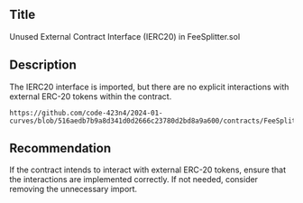 ## Title 
Unused External Contract Interface (IERC20) in FeeSplitter.sol

## Description
The IERC20 interface is imported, but there are no explicit interactions with external ERC-20 tokens within the contract.
```
https://github.com/code-423n4/2024-01-curves/blob/516aedb7b9a8d341d0d2666c23780d2bd8a9a600/contracts/FeeSplitter.sol#L7
```

## Recommendation
If the contract intends to interact with external ERC-20 tokens, ensure that the interactions are implemented correctly. If not needed, consider removing the unnecessary import.